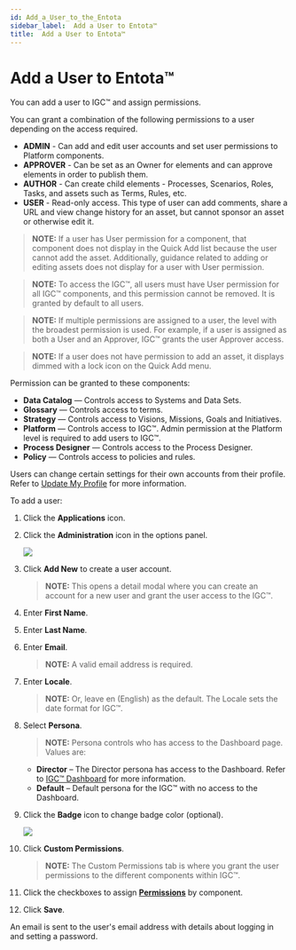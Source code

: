 ```yaml
---
id: Add_a_User_to_the_Entota
sidebar_label:  Add a User to Entota™
title:  Add a User to Entota™
---
```


# Add a User to Entota™

You can add a user to IGC™ and assign permissions.

You can grant a combination of the following permissions to a user
depending on the access required.

  - **ADMIN** - Can add and edit user accounts and set user permissions
    to Platform components.
  - **APPROVER** - Can be set as an Owner for elements and can approve
    elements in order to publish them.
  - **AUTHOR** - Can create child elements - Processes, Scenarios,
    Roles, Tasks, and assets such as Terms, Rules, etc.
  - **USER** - Read-only access. This type of user can add comments,
    share a URL and view change history for an asset, but cannot sponsor
    an asset or otherwise edit it.

>**NOTE:** If a user has User permission for a component, that component
does not display in the Quick Add list because the user cannot add the
asset. Additionally, guidance related to adding or editing assets does
not display for a user with User permission.

>**NOTE:** To access the IGC™, all users must have User permission for
all IGC™ components, and this permission cannot be removed. It is
granted by default to all users.

>**NOTE:** If multiple permissions are assigned to a user, the level with
the broadest permission is used. For example, if a user is assigned as
both a User and an Approver, IGC™ grants the user Approver access.

>**NOTE:** If a user does not have permission to add an asset, it
displays dimmed with a lock icon on the Quick Add menu.

Permission can be granted to these components:

  - **Data Catalog** — Controls access to Systems and Data Sets.
  - **Glossary** — Controls access to terms.
  - **Strategy** — Controls access to Visions, Missions, Goals and
    Initiatives.
  - **Platform** — Controls access to IGC™. Admin permission at the
    Platform level is required to add users to IGC™.
  - **Process Designer** — Controls access to the Process Designer.
  - **Policy** — Controls access to policies and rules.

Users can change certain settings for their own accounts from their
profile. Refer to [Update My Profile](Update_My_Profile.htm) for
more information.

To add a user:

1.  Click the **Applications** icon.

2.  Click the **Administration** icon in the options panel.
    
    ![](Resources/Images/Add_a_User_to_the_IGC.png)

3.  Click **Add New** to create a user account.
    
    >**NOTE:** This opens a detail modal where you can create an account
    for a new user and grant the user access to the IGC™.

4.  Enter **First Name**.

5.  Enter **Last Name**.

6.  Enter **Email**.
    
    >**NOTE:** A valid email address is required.

7.  Enter **Locale**.
    
    >**NOTE:** Or, leave en (English) as the default. The Locale sets the
    date format for IGC™.

8.  Select **Persona**.
    
    >**NOTE:** Persona controls who has access to the Dashboard page.
    Values are:
    
      - **Director** – The Director persona has access to the Dashboard.
        Refer to [IGC™ Dashboard](Director_Dashboard.md) for more
        information.
      - **Default** – Default persona for the IGC™ with no access to the
        Dashboard.

9.  Click the **Badge** icon to change badge color (optional).
    
    ![](Resources/Images/badge_color_pick.png)

10. Click **Custom Permissions**.
    
    >**NOTE:** The Custom Permissions tab is where you grant the user
    permissions to the different components within IGC™.

11. Click the checkboxes to assign
    **[Permissions](Popup_Permissions.htm)** by component.

12. Click **Save**.

An email is sent to the user's email address with details about logging
in and setting a password.
